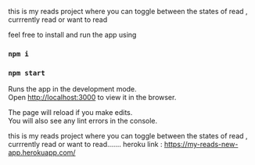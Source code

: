 this is my reads project where you can toggle between the states of read , currrently read or want to read
 
 feel free to install and run the app using
  ### `npm i `


### `npm start`

Runs the app in the development mode.\
Open [http://localhost:3000](http://localhost:3000) to view it in the browser.

The page will reload if you make edits.\
You will also see any lint errors in the console.

this is my reads project where you can toggle between the states of read , currrently read or want to read.......
heroku link : https://my-reads-new-app.herokuapp.com/
